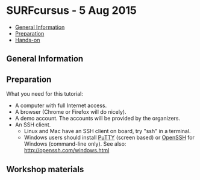 # SURFcursus - 5 Aug 2015

* [General Information](#general) <br>
* [Preparation](#preparation) <br>
* [Hands-on](#hands-on) <br>

## <a name="general"></a>General Information 

## <a name="preparation"></a>Preparation 
What you need for this tutorial:
* A computer with full Internet access.
* A browser (Chrome or Firefox will do nicely).
* A demo account. The accounts will be provided by the organizers.
* An SSH client.
  * Linux and Mac have an SSH client on board, try "ssh" in a terminal.
  * Windows users should install [PuTTY](http://www.putty.org/) (screen based) or [OpenSSH](http://sshwindows.sourceforge.net/) for Windows (command-line only). See also: http://openssh.com/windows.html

## <a name="materials"></a> Workshop materials
